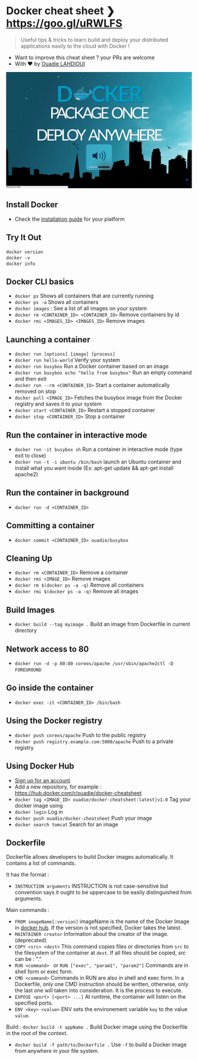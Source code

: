# Docker cheat sheet ❯ https://goo.gl/uRWLFS
> Useful tips & tricks to learn build and deploy your distributed applications easily to the cloud with Docker !

- Want to improve this cheat sheet ? your PRs are welcome
- With :heart: by [Ouadie LAHDIOUI](http://www.twitter.com/lahdiouiouadie)

<p align="center">
	<a href="https://goo.gl/uRWLFS" target="_blank">
	    <img src="assets/splash-screen.png">
	</a>
</p>

## Install Docker
- Check the [installation guide](http://docs.docker.com/engine/installation) for your platform

## Try It Out
```
docker version
docker -v
docker info
```

## Docker CLI basics
- ```docker ps``` Shows all containers that are currently running
- ```docker ps -a``` Shows all containers
- ```docker images``` : See a list of all images on your system
- ```docker rm <CONTAINER_ID> <CONTAINER_ID>``` Remove containers by id
- ```docker rmi <IMAGES_ID> <IMAGES_ID>``` Remove images

## Launching a container
- ```docker run [options] [image] [process]```
- ```docker run hello-world``` Verify your system
- ```docker run busybox``` Run a Docker container based on an image
- ```docker run busybox echo "hello from busybox"```  Run an empty command and then exit
- ```docker run --rm <CONTAINER_ID>``` Start a container automatically removed on stop
- ```docker pull <IMAGE_ID>``` Fetches the busybox image from the Docker registry and saves it to your system
- ```docker start <CONTAINER_ID>``` Restart a stopped container
- ```docker stop <CONTAINER_ID>``` Stop a container

## Run the container in interactive mode
- ```docker run -it busybox sh``` Run a container in interactive mode (type exit to close)
- ```docker run -t -i ubuntu /bin/bash``` launch an Ubuntu container and install what you want inside (Ex: apt-get update && apt-get install apache2) 

## Run the container in background 
- ```docker run -d <CONTAINER_ID>```

## Committing a container
- ```docker commit <CONTAINER_ID> ouadie/busybox```   

## Cleaning Up
- ```docker rm <CONTAINER_ID>``` Remove a container
- ```docker rmi <IMAGE_ID>``` Remove images
- ```docker rm $(docker ps -a -q)``` Remove all containers
- ```docker rmi $(docker ps -a -q)``` Remove all images

## Build Images
- ```docker build --tag myimage .``` Build an image from Dockerfile in current directory

## Network access to 80
- ```docker run -d -p 80:80 coreos/apache /usr/sbin/apache2ctl -D FOREGROUND```

## Go inside the container 
- ```docker exec -it <CONTAINER_ID> /bin/bash```


## Using the Docker registry
- ```docker push coreos/apache``` Push to the public registry    
- ```docker push registry.example.com:5000/apache``` Push to a private registry    


## Using Docker Hub
- [Sign up for an account](https://hub.docker.com/register/)
- Add a new repository, for example : https://hub.docker.com/r/ouadie/docker-cheatsheet
- ```docker tag <IMAGE_ID> ouadie/docker-cheatsheet:latest|v1.0``` Tag your docker image using
- ```docker login``` Log in 
- ```docker push ouadie/docker-cheatsheet``` Push your image 
- ```docker search tomcat``` Search for an image 
  
  
## Dockerfile
Dockerfile allows developers to build Docker images automatically. It contains a list of commands. 

It has the format : 
- ```INSTRUCTION arguments``` INSTRUCTION is not case-sensitive but convention says it ought to be uppercase to be easily distinguished from arguments. 

Main commands : 
- ```FROM imageName[:version]``` imageName is the name of the Docker Image in [docker hub](https://hub.docker.com/). If the version is not specified, Docker takes the latest. 
- ```MAINTAINER creator``` Information about the creator of the image. (deprecated)
- ```COPY <src> <dest>``` This command copies files or directories from ```src``` to the filesystem of the container at ```dest```. If all files should be copied, _src_ can be : "."
- ```RUN <command> ``` or ```RUN ["exec", "param1", "param2"]``` Commands are in shell form or exec form.
- ```CMD <command>``` Commands in RUN are also in shell and exec form. In a Dockerfile, only one CMD instruction should be written, otherwise, only the last one will taken into consideration. It is the process to execute. 
- ```EXPOSE <port> [<port> ...]``` At runtime, the container will listen on the specified ports. 
- ```ENV <key> <value>``` ENV sets the environement variable ```key``` to the value ```value```. 

Build : 
```docker build -t appName .``` Build Docker image using the Dockerfile in the root of the context. 
- ```docker build -f path/to/Dockerfile .``` Use ```-f``` to build a Docker image from anywhere in your file system.
